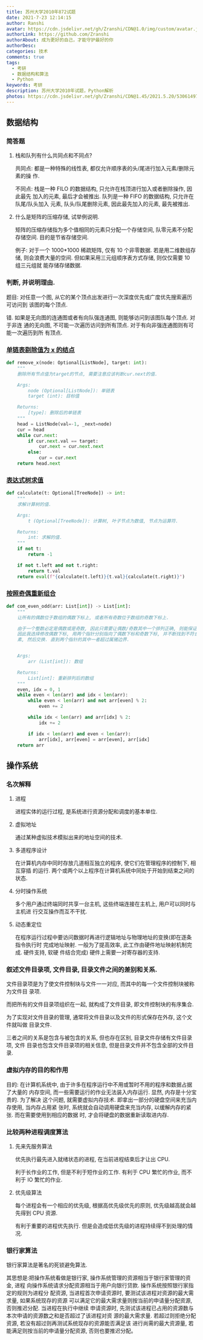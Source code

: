 ```yaml
---
title: 苏州大学2010年872试题
date: 2021-7-23 12:14:15
author: Ranshi
avatar: https://cdn.jsdelivr.net/gh/Zranshi/CDN@1.0/img/custom/avatar.jpg
authorLink: https://github.com/Zranshi
authorAbout: 成为更好的自己，才能守护最好的你
authorDesc:
categories: 技术
comments: true
tags:
  - 考研
  - 数据结构和算法
  - Python
keywords: 考研
description: 苏州大学2010年试题，Python解析
photos: https://cdn.jsdelivr.net/gh/Zranshi/CDN@1.45/2021.5.20/53061497_p0.jpg
---
```


## 数据结构

### 简答题

1. 栈和队列有什么共同点和不同点?

   共同点: 都是一种特殊的线性表, 都仅允许顺序表的头/尾进行加入元素/删除元素的操
   作.

   不同点: 栈是一种 FILO 的数据结构, 只允许在栈顶进行加入或者删除操作, 因此最先
   加入的元素, 最后才会被推出. 队列是一种 FIFO 的数据结构, 只允许在队尾/队头加入
   元素, 队头/队尾删除元素, 因此最先加入的元素, 最先被推出.

2. 什么是矩阵的压缩存储, 试举例说明.

   矩阵的压缩存储指为多个值相同的元素只分配一个存储空间, 队零元素不分配存储空间.
   目的是节省存储空间.

   例子: 对于一个 1000\*1000 稀疏矩阵, 仅有 10 个非零数据. 若是用二维数组存储,
   则会浪费大量的空间. 但如果采用三元组顺序表方式存储, 则仅仅需要 10 组三元组就
   能存储存储数据.

### 判断, 并说明理由.

题目: 对任意一个图, 从它的某个顶点出发进行一次深度优先或广度优先搜索遍历可访问到
该图的每个顶点.

错. 如果是无向图的连通图或者有向队强连通图, 则能够访问到该图队每个顶点. 对于非连
通的无向图, 不可能一次遍历访问到所有顶点. 对于有向非强连通图则有可能一次遍历到所
有顶点.

### [单链表剔除值为 x 的结点](https://github.com/Zranshi/suda-problem/blob/master/src/2010/1.单链表剔除值为x的结点/main.py)

```py
def remove_x(node: Optional[ListNode], target: int):
    """
    删除所有节点值为target的节点, 需要注意应该判断cur.next的值.

    Args:
        node (Optional[ListNode]): 单链表
        target (int): 目标值

    Returns:
        [type]: 删除后的单链表
    """
    head = ListNode(val=-1, _next=node)
    cur = head
    while cur.next:
        if cur.next.val == target:
            cur.next = cur.next.next
        else:
            cur = cur.next
    return head.next
```

### [表达式树求值](https://github.com/Zranshi/suda-problem/blob/master/src/2010/2.表达式树求值/main.py)

```py
def calculate(t: Optional[TreeNode]) -> int:
    """
    求解计算树的值.

    Args:
        t (Optional[TreeNode]): 计算树, 叶子节点为数值, 节点为运算符.

    Returns:
        int: 求解的值.
    """
    if not t:
        return -1

    if not t.left and not t.right:
        return t.val
    return eval(f"{calculate(t.left)}{t.val}{calculate(t.right)}")
```

### [按照奇偶重新组合](https://github.com/Zranshi/suda-problem/blob/master/src/2010/3.按照奇偶重新排列/main.py)

```python
def com_even_odd(arr: List[int]) -> List[int]:
    """
    让所有的偶数位于数组的偶数下标上, 或者所有奇数位于数组的奇数下标上.

    由于一个整数必定是偶数或是奇数, 因此只需要让偶数/奇数其中一个排列正确, 则能保证满足题意.
    因此我选择修改偶数下标, 用两个指针分别指向了偶数下标和奇数下标, 并不断找到不符合题意的元
    素, 然后交换. 直到两个指针的其中一者超过属猪边界.


    Args:
        arr (List[int]): 数组

    Returns:
        List[int]: 重新排列后的数组
    """
    even, idx = 0, 1
    while even < len(arr) and idx < len(arr):
        while even < len(arr) and not arr[even] % 2:
            even += 2

        while idx < len(arr) and arr[idx] % 2:
            idx += 2

        if idx < len(arr) and even < len(arr):
            arr[idx], arr[even] = arr[even], arr[idx]
    return arr
```

## 操作系统

### 名次解释

1. 进程

   进程实体的运行过程, 是系统进行资源分配和调度的基本单位.

2. 虚拟地址

   通过某种虚拟技术模拟出来的地址空间的技术.

3. 多道程序设计

   在计算机内存中同时存放几道相互独立的程序, 使它们在管理程序的控制下, 相互穿插
   的运行. 两个或两个以上程序在计算机系统中同处于开始到结束之间的状态.

4. 分时操作系统

   多个用户通过终端同时共享一台主机, 这些终端连接在主机上, 用户可以同时与主机进
   行交互操作而互不干扰.

5. 动态重定位

   在程序运行过程中要访问数据时再进行逻辑地址与物理地址的变换(即在逐条指令执行时
   完成地址映射. 一般为了提高效率, 此工作由硬件地址映射机制完成. 硬件支持, 软硬
   件结合完成) 硬件上需要一对寄存器的支持.

### 叙述文件目录项, 文件目录, 目录文件之间的差别和关系.

文件目录项是为了使文件控制块与文件一一对应, 而其中的每一个文件控制块被称为文件目
录项.

而把所有的文件目录项组织在一起, 就构成了文件目录, 即文件控制块的有序集合.

为了实现对文件目录的管理, 通常将文件目录以及文件的形式保存在外存, 这个文件就叫做
目录文件.

三者之间的关系是包含与被包含的关系, 但也存在区别, 目录文件存储有文件目录项, 文件
目录也包含文件目录项的相关信息, 但是目录文件并不包含全部的文件目录.

### 虚拟内存的目的和作用

目的: 在计算机系统中, 由于许多在程序运行中不用或暂时不用的程序和数据占据了大量的
内存空间, 而一些需要运行的作业无法装入内存运行. 显然, 内存是十分宝贵的. 为了解决
这个问题, 就需要虚拟内存技术. 即拿出一部分的硬盘空间来充当内存使用, 当内存占用紧
张时, 系统就会自动调用硬盘来充当内存, 以缓解内存的紧张. 而在需要使用到相应的数据
时, 才会将硬盘的数据重新读取进内存.

### 比较两种进程调度算法

1. 先来先服务算法

   优先执行最先进入就绪状态的进程, 在当前进程结束后才让出 CPU.

   利于长作业的工作, 但是不利于短作业的工作. 有利于 CPU 繁忙的作业, 而不利于 IO
   繁忙的作业.

2. 优先级算法

   每个进程会有一个相应的优先级, 根据高优先级优先的原则, 优先级越高就会越先得到
   CPU 资源.

   有利于重要的进程优先执行. 但是会造成低优先级的进程持续得不到处理的情况.

### 银行家算法

银行家算法是著名的死锁避免算法.

其思想是:把操作系统看做是银行家, 操作系统管理的资源相当于银行家管理的资金, 进程
向操作系统请求分配资源相当于用户向银行贷款. 操作系统按照银行家指定的规则为进程分
配资源, 当进程首次申请资源时, 要测试该进程对资源的最大需求量, 如果系统现存的资源
可以满足它的最大需求量则按当前的申请量分配资源, 否则推迟分配. 当进程在执行中继续
申请资源时, 先测试该进程已占用的资源数与本次申请的资源数之和是否超过了该进程对资
源的最大需求量. 若超过则拒绝分配资源, 若没有超过则再测试系统现存的资源能否满足该
进行尚需的最大资源量, 若能满足则按当前的申请量分配资源, 否则也要推迟分配。
